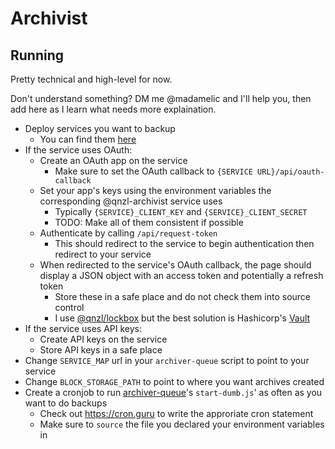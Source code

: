 # Archivist

## Running

Pretty technical and high-level for now.

Don't understand something? DM me @madamelic and I'll help you, then add here as I learn what needs more explaination.

- Deploy services you want to backup
  - You can find them [here](https://github.com/qnzl-archivist)
- If the service uses OAuth:
  - Create an OAuth app on the service
    - Make sure to set the OAuth callback to `{SERVICE URL}/api/oauth-callback`
  - Set your app's keys using the environment variables the corresponding @qnzl-archivist service uses
    - Typically `{SERVICE}_CLIENT_KEY` and `{SERVICE}_CLIENT_SECRET`
    - TODO: Make all of them consistent if possible
  - Authenticate by calling `/api/request-token`
    - This should redirect to the service to begin authentication then redirect to your service
  - When redirected to the service's OAuth callback, the page should display a JSON object with an access token and potentially a refresh token
    - Store these in a safe place and do not check them into source control
    - I use [@qnzl/lockbox](https://gitlab.com/qnzl/lockbox) but the best solution is Hashicorp's [Vault](https://www.vaultproject.io/)
- If the service uses API keys:
  - Create API keys on the service
  - Store API keys in a safe place
- Change `SERVICE_MAP` url in your `archiver-queue` script to point to your service
- Change `BLOCK_STORAGE_PATH` to point to where you want archives created
- Create a cronjob to run [archiver-queue](https://github.com/qnzl-archivist/archiver-queue)'s `start-dumb.js`' as often as you want to do backups
  - Check out https://cron.guru to write the approriate cron statement
  - Make sure to `source` the file you declared your environment variables in
